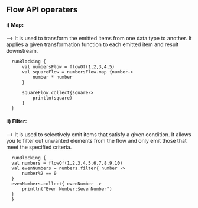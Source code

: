 ## Flow API operaters

#### i) Map:

--> It is used to transform the emitted items from one data type to another. It applies a given transformation function to each emitted item and result downstream.

      runBlocking {
          val numbersFlow = flowOf(1,2,3,4,5)
          val squareFlow = numbersFlow.map {number->
              number * number
          }
      
          squareFlow.collect{square->
              println(square)
          }
      }

#### ii) Filter:

--> It is used to selectively emit items that satisfy a given condition. It allows you to filter out unwanted elements from the flow and only emit those that meet the specified criteria.

      runBlocking {
      val numbers = flowOf(1,2,3,4,5,6,7,8,9,10)
      val evenNumbers = numbers.filter{ number ->
          number%2 == 0
      }
      evenNumbers.collect{ evenNumber ->
          println("Even Number:$evenNumber")
      }
      }
